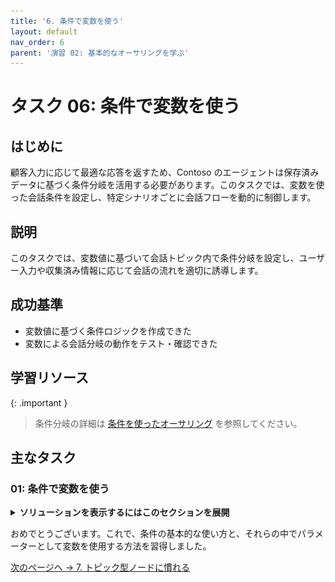 ```yaml
---
title: '6. 条件で変数を使う'
layout: default
nav_order: 6
parent: '演習 02: 基本的なオーサリングを学ぶ'
---
```



# タスク 06: 条件で変数を使う

## はじめに

顧客入力に応じて最適な応答を返すため、Contoso のエージェントは保存済みデータに基づく条件分岐を活用する必要があります。このタスクでは、変数を使った会話条件を設定し、特定シナリオごとに会話フローを動的に制御します。

## 説明

このタスクでは、変数値に基づいて会話トピック内で条件分岐を設定し、ユーザー入力や収集済み情報に応じて会話の流れを適切に誘導します。

## 成功基準

- 変数値に基づく条件ロジックを作成できた
- 変数による会話分岐の動作をテスト・確認できた

## 学習リソース

{: .important }
> 条件分岐の詳細は [条件を使ったオーサリング](https://learn.microsoft.com/ja-jp/microsoft-copilot-studio/authoring-using-conditions) を参照してください。


## 主なタスク

### 01: 条件で変数を使う

<details markdown="block"> 
  <summary><strong>ソリューションを表示するにはこのセクションを展開</strong></summary> 

1. **メッセージ** ノードの下で **+** ボタンを選択し、**Add a condition** を選択します。
 	
    ![uy1jy7zf.jpg](../../media/uy1jy7zf.jpg)

	{: .note }
	> 2つの新しいノードが表示されます。1つは **Condition**、もう1つは **All other conditions** 例外です。

1. **Condition** ノードで **Select a variable** を選択し、**OrderRequest** グローバル変数を選択します。
 	
    ![3g6a6ipr.jpg](../../media/3g6a6ipr.jpg)

1. 条件演算子は **is equal to** のままにします。

1. **Enter or select a value** のテキストボックスで **Update** を選択します。
 	
    ![z5mc6e5p.jpg](../../media/z5mc6e5p.jpg)

1. **メッセージ** ノードと分岐する **Condition** ノードの間にある **+** ボタンを選択し、もう 1 つの分岐を追加するために **Add a condition** を選択します。

	![fgpypqef.jpg](../../media/fgpypqef.jpg)

1. 新しい **Condition** ノードで、手順 2 と 3 を繰り返し、値を **Check** に設定します。

1. 同じ手順を繰り返して **Cancel** 用の **Condition** ノードを追加します。 

	![ialb54ud.jpg](../../media/ialb54ud.jpg)

1. 各 **Condition** ノードの下で **+** ボタンを選択し、**Send a message** を選択して **Message** ノードを追加します。

1. 条件に応じて異なるメッセージを設定します。

	`One moment while I update that order.`

    `Let me check on that order for you.`

    `No problem. Give me just a moment to cancel that order.`
 
	![bu6892f5.jpg](../../media/bu6892f5.jpg)

	{: .important }
	> ノードを選択してコピーし、左上の生産性ツール メニューを使用して貼り付けることで、作業をより迅速に行えます。ノードをコピーすると、同じツール メニューを使用するか、新しいノードを追加するために **+** ボタンを使用すると、ノードを貼り付けることができます。
    >
    > ![w2dae79c.jpg](../../media/w2dae79c.jpg)
    >
    > ![2gz8yl2c.jpg](../../media/2gz8yl2c.jpg)

1. トピックを保存するには、キャンバスの右上隅にある **Save** を選択します。

1. **Test your agent** ペインの右上隅にある更新アイコンを選択して、新しい会話を開始します。

1. 異なるトリガーフレーズと条件を試して、ユーザーが異なるメッセージ結果を表示するまでの流れを確認します。

{: .important }
> 条件は、ユーザーが以前の質問で選択または回答した内容に基づいて、カスタマイズされたエクスペリエンスを作成するのに役立つ基本的なツールです。より複雑なロジックの場合は、他の条件内に条件をネストできます。

</details>

おめでとうございます。これで、条件の基本的な使い方と、それらの中でパラメーターとして変数を使用する方法を習得しました。

[次のページへ → 7. トピック型ノードに慣れる](0207.md)